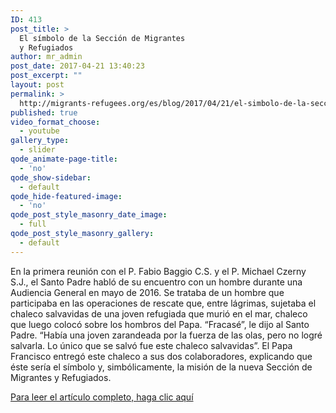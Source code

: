 ```yaml
---
ID: 413
post_title: >
  El símbolo de la Sección de Migrantes
  y Refugiados
author: mr_admin
post_date: 2017-04-21 13:40:23
post_excerpt: ""
layout: post
permalink: >
  http://migrants-refugees.org/es/blog/2017/04/21/el-simbolo-de-la-seccion-de-migrantes-y-refugiados/
published: true
video_format_choose:
  - youtube
gallery_type:
  - slider
qode_animate-page-title:
  - 'no'
qode_show-sidebar:
  - default
qode_hide-featured-image:
  - 'no'
qode_post_style_masonry_date_image:
  - full
qode_post_style_masonry_gallery:
  - default
---
```

<span style="font-weight: 400;">En la primera reunión con el P. Fabio Baggio C.S. y el P. Michael Czerny S.J., el Santo Padre habló de su encuentro con un hombre durante una Audiencia General en mayo de 2016. Se trataba de un hombre que participaba en las operaciones de rescate que, entre lágrimas, sujetaba el chaleco salvavidas de una joven refugiada que murió en el mar, chaleco que luego colocó sobre los hombros del Papa. “Fracasé”, le dijo al Santo Padre. “Había una joven zarandeada por la fuerza de las olas, pero no logré salvarla. Lo único que se salvó fue este chaleco salvavidas”. El Papa Francisco entregó este chaleco a sus dos colaboradores, explicando que éste sería el símbolo y, simbólicamente, la misión de la nueva Sección de Migrantes y Refugiados.</span>

<a href="http://www.osservatoreromano.va/it/news/diversita-come-ricchezza-ital" target="_blank" rel="noopener noreferrer">Para leer el artículo completo, haga clic aquí</a>